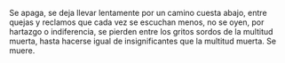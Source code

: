 Se apaga, se deja llevar lentamente por un camino cuesta abajo, entre quejas y reclamos que cada vez se escuchan menos, no se oyen, por hartazgo o indiferencia, se pierden entre los gritos sordos de la multitud muerta, hasta hacerse igual de insignificantes que la multitud muerta. Se muere.
